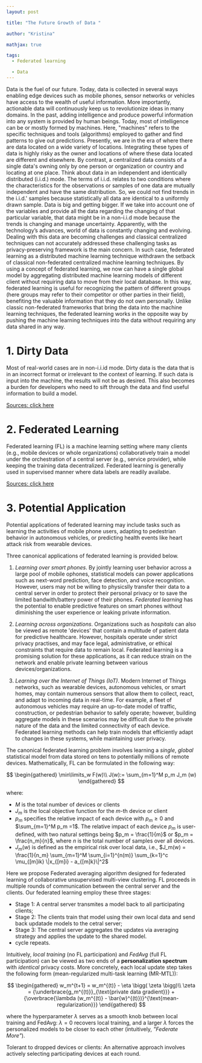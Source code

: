 ```yaml
---
layout: post

title: "The Future Growth of Data "

author: "Kristina"

mathjax: true

tags:
  - Federated learning

  - Data
---
```



Data is the fuel of our future. Today, data is collected in several ways enabling edge devices such as mobile phones, sensor networks or vehicles have access to the wealth of useful information. More importantly, actionable data will continuously keep us to revolutionize ideas in many domains. In the past, adding intelligence and produce powerful information into any system is provided by human beings. Today, most of intelligence can be or mostly formed by machines. Here, "machines" refers to the specific techniques and tools (algorithms) employed to gather and find patterns to give out predictions. Presently, we are in the era of where there are data located on a wide variety of locations. Integrating these types of data is highly risky as the owner and locations of where these data located are different and elsewhere. By contrast, a centralized data consists of a single data's owning only by one person or organization or country and locating at one place. Think about data in an independent and identically distributed (i.i.d.) mode. The terms of i.i.d. relates to two conditions where the characteristics for the observations or samples of one data are mutually independent and have the same distribution. So, we could not find trends in the i.i.d.' samples because statistically all data are identical to a uniformly drawn sample. Data is big and getting bigger. If we take into account one of the variables and provide all the data regarding the changing of that particular variable, that data might be in a non-i.i.d mode because the trends is changing and manage uncertainty. Apparently, with the technology’s advances, world of data is constantly changing and evolving. Dealing with this data are becoming challenges and classical centralized techniques can not accurately addressed these challenging tasks as privacy-preserving framework is the main concern. In such case, federated learning as a distributed machine learning technique withdrawn the setback of classical non-federated centralized machine learning techniques. By using a concept of federated learning, we now can have a single global model by aggregating distributed machine learning models of different client without requiring data to move from their local database. In this way, federated learning is useful for recognizing the pattern of different groups (here groups may refer to their competitor or other parties in their field), benefiting the valuable information that they do not own personally. Unlike classic non-federated frameworks that bring the data into the machine learning techniques, the federated learning works in the opposite way by pushing the machine learning techniques into the data without requiring any data shared in any way. 



# 1. Dirty Data

Most of real-world cases are in non-i.i.id mode. Dirty data is the data that is in an incorrect format or irrelevant to the context of learning. If such data is input into the machine, the results will not be as desired. This also becomes a burden for developers who need to sift through the data and find useful information to build a model.

<a href="https://idego-group.com/blog/2020/02/25/data-as-a-fuel-to-ignite-the-ai-fire/" target="_blank" rel="noopener">Sources: click here</a>


# 2. Federated Learning

Federated learning (FL) is a machine learning setting where many clients (e.g., mobile devices or whole organizations) collaboratively train a model under the orchestration of a central server (e.g., service provider), while keeping the training data decentralized. Federated learning is generally used in supervised manner where data labels are readily availabe. 

<a href="https://blog.ml.cmu.edu/2019/11/12/federated-learning-challenges-methods-and-future-directions/" target="_blank" rel="noopener">Sources: click here</a>


# 3. Potential Application

Potential applications of federated learning may include tasks such as learning the activities of mobile phone users, adapting to pedestrian behavior in autonomous vehicles, or predicting health events like heart attack risk from wearable devices.

Three canonical applications of federated learning is provided below.

1. _Learning over smart phones_. By jointly learning user behavior across a large pool of mobile ophones, statistical models can power applications such as next-word prediction, face detection, and voice recognition. However, users may not be willing to physicslly transfer their data to a central server in order to protect their personal privacy or to save the limited bandwith/battery power of their phones. _Federated learning_ has the potential to enable predictive features on smart phones without diminishing the user experience or leaking private information. 

2. _Learning across organizations_. Organizations such as _hospitals_ can also be viewed as remote 'devices' that contain a multitude of patient data for predictive healthcare. However, hospitals operate under strict privacy practises, and may face legal, administrative, or ethical constraints that require data to remain local. Federated learning is a promising solution for these applications, as it can reduce strain on the network and enable private learning between various devices/organizations. 

3. _Learning over the Internet of Things (IoT)_. Modern Internet of Things networks, such as wearable devices, autonomous vehicles, or smart homes, may contain numerous sensors that allow them to collect, react, and adapt to incoming data in real-time. For example, a fleet of autonomous vehicles may require an up-to-date model of traffic, construction, or pedestrian behavior to safely operate; however, building aggregate models in these scenarios may be difficult due to the private nature of the data and the limited connectivity of each device. Federated learning methods can help train models that efficiently adapt to changes in these systems, while maintaining user privacy. 




The canonical federated learning problem involves learning a _single_, _global_ statistical model from data stored on tens to potentially millions of remote devices. Mathematically, FL can be formulated in the following way:

$$
\begin{gathered}
\min\limits_w F(w)\\
J(w):= \sum_{m=1}^M p_m J_m (w)
\end{gathered}
$$

where:
- $M$ is the total number of devices or clients
- $J_m$ is the local objective function for the $m$-th device or client
- $p_m$ specifies the relative impact of each device with $p_m \geq 0$ and $\sum_{m=1}^M p_m =1$. The relative impact of each device $p_m$ is user-defined, with two natural settings being $p_m = \frac{1}{m}$ or $p_m = \frac{n_m}{n}$, where $n$ is the total number of samples over all devices.
- $J_m(w)$ is defined as the empirical risk over local data, i.e., $J_m(w) = \frac{1}{n_m} \sum_{m=1}^M \sum_{i=1}^{n(m)} \sum_{k=1}^c \mu_{[m]ik} \|x_{[m]i} - a_{[m]k}\|^2$ 


Here we propose Federated averaging algorithm designed for federated learning of collaborative unsupervised multi-view clustering. FL proceeds in multiple rounds of communication between the central server and the clients. Our federated learning employ these three stages:
- Stage 1: A central server transmites a model back to all participating clients;
- Stage 2: The clients train that model using their own local data and send back updatade models to the cetral server;
- Stage 3: The central server aggregates the updates via averaging strategy and applies the update to the shared model.
- cycle repeats.


Intuitively, _local training_ (no FL participation) and _FedAvg_ (full FL participation) can be viewed as two ends of a **personalization spectrum** with _identical_ privacy costs. More concretely, each local update step takes the following form (mean-regularized multi-task learning (MR-MTL)):

$$
\begin{gathered}
w_m^{t+1} = w_m^{(t)} - \eta \bigg( \zeta \bigg)\\
\zeta = {\underbrace{g_m^{(t)}}_{\text{private data gradient}}} + {\overbrace{\lambda (w_m^{(t)} - \bar{w}^{(t)})}^{\text{mean-regularization}}}
\end{gathered}
$$

where the hyperparameter $\lambda$ serves as a smooth knob between local training and FedAvg: $\lambda=0$ recovers local training, and a larger $\lambda$ forces the personalized models to be closer to each other (intuitively, _"Federate More"_).


Tolerant to dropped devices or clients: An alternative approach involves actively selecting participating devices at each round.

